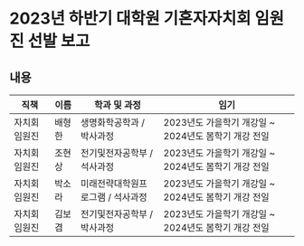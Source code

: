 ﻿2023년 하반기 대학원 기혼자자치회 임원진 선발 보고
===

## 내용

| 직책 | 이름 | 학과 및 과정 | 임기 |
|----|----|----|----|
| 자치회 임원진 | 배형한 | 생명화학공학과 / 박사과정 | 2023년도 가을학기 개강일 ~ 2024년도 봄학기 개강 전일 | 
| 자치회 임원진 | 조현상 | 전기및전자공학부 / 석사과정 | 2023년도 가을학기 개강일 ~ 2024년도 봄학기 개강 전일 | 
| 자치회 임원진 | 박소라 | 미래전략대학원프로그램 / 석사과정 | 2023년도 가을학기 개강일 ~ 2024년도 봄학기 개강 전일 | 
| 자치회 임원진 | 김보겸 | 전기및전자공학부 / 박사과정 | 2023년도 가을학기 개강일 ~ 2024년도 봄학기 개강 전일 | 
